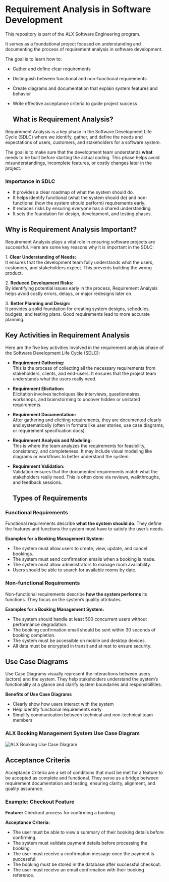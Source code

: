 # Requirement Analysis in Software Development

This repository is part of the ALX Software Engineering program.

It serves as a foundational project focused on understanding and documenting the process of requirement analysis in software development.

The goal is to learn how to:
- Gather and define clear requirements
- Distinguish between functional and non-functional requirements
- Create diagrams and documentation that explain system features and behavior
- Write effective acceptance criteria to guide project success

  ## What is Requirement Analysis?

Requirement Analysis is a key phase in the Software Development Life Cycle (SDLC) where we identify, gather, and define the needs and expectations of users, customers, and stakeholders for a software system. 

The goal is to make sure that the development team understands **what** needs to be built before starting the actual coding. This phase helps avoid misunderstandings, incomplete features, or costly changes later in the project.

### Importance in SDLC
-  It provides a clear roadmap of what the system should do.
-  It helps identify functional (what the system should do) and non-functional (how the system should perform) requirements early.
-  It reduces risks by ensuring everyone has a shared understanding.
-  It sets the foundation for design, development, and testing phases.

  ## Why is Requirement Analysis Important?

Requirement Analysis plays a vital role in ensuring software projects are successful. Here are some key reasons why it is important in the SDLC:

1️. **Clear Understanding of Needs:**  
It ensures that the development team fully understands what the users, customers, and stakeholders expect. This prevents building the wrong product.

2️. **Reduced Development Risks:**  
By identifying potential issues early in the process, Requirement Analysis helps avoid costly errors, delays, or major redesigns later on.

3️. **Better Planning and Design:**  
It provides a solid foundation for creating system designs, schedules, budgets, and testing plans. Good requirements lead to more accurate planning.



## Key Activities in Requirement Analysis

Here are the five key activities involved in the requirement analysis phase of the Software Development Life Cycle (SDLC):

- **Requirement Gathering:**  
  This is the process of collecting all the necessary requirements from stakeholders, clients, and end-users. It ensures that the project team understands what the users really need.

- **Requirement Elicitation:**  
  Elicitation involves techniques like interviews, questionnaires, workshops, and brainstorming to uncover hidden or unstated requirements.

- **Requirement Documentation:**  
  After gathering and eliciting requirements, they are documented clearly and systematically (often in formats like user stories, use case diagrams, or requirement specification docs).

- **Requirement Analysis and Modeling:**  
  This is where the team analyzes the requirements for feasibility, consistency, and completeness. It may include visual modeling like diagrams or workflows to better understand the system.

- **Requirement Validation:**  
  Validation ensures that the documented requirements match what the stakeholders really need. This is often done via reviews, walkthroughs, and feedback sessions.

  ## Types of Requirements

### Functional Requirements
Functional requirements describe **what the system should do**. They define the features and functions the system must have to satisfy the user’s needs.

**Examples for a Booking Management System:**
- The system must allow users to create, view, update, and cancel bookings.
- The system must send confirmation emails when a booking is made.
- The system must allow administrators to manage room availability.
- Users should be able to search for available rooms by date.

### Non-functional Requirements
Non-functional requirements describe **how the system performs** its functions. They focus on the system’s quality attributes.

**Examples for a Booking Management System:**
- The system should handle at least 500 concurrent users without performance degradation.
- The booking confirmation email should be sent within 30 seconds of booking completion.
- The system must be accessible on mobile and desktop devices.
- All data must be encrypted in transit and at rest to ensure security.


## Use Case Diagrams

Use Case Diagrams visually represent the interactions between users (actors) and the system. They help stakeholders understand the system’s functionality at a glance and clarify system boundaries and responsibilities.

**Benefits of Use Case Diagrams**
- Clearly show how users interact with the system
- Help identify functional requirements early
- Simplify communication between technical and non-technical team members

### ALX Booking Management System Use Case Diagram

![ALX Booking Use Case Diagram](alx-booking-uc.png)

## Acceptance Criteria

Acceptance Criteria are a set of conditions that must be met for a feature to be accepted as complete and functional. They serve as a bridge between requirement documentation and testing, ensuring clarity, alignment, and quality assurance.

### Example: Checkout Feature

**Feature:** Checkout process for confirming a booking

**Acceptance Criteria:**
-  The user must be able to view a summary of their booking details before confirming.
-  The system must validate payment details before processing the booking.
-  The user must receive a confirmation message once the payment is successful.
-  The booking must be stored in the database after successful checkout.
-  The user must receive an email confirmation with their booking reference.









